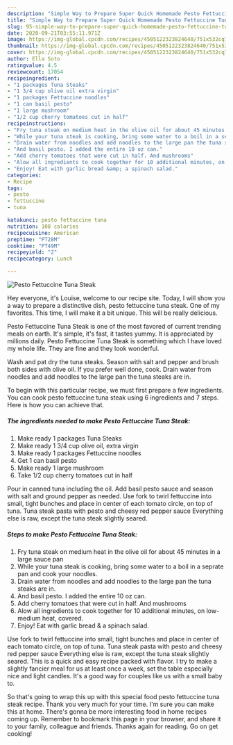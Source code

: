 ```yaml
---
description: "Simple Way to Prepare Super Quick Homemade Pesto Fettuccine Tuna Steak"
title: "Simple Way to Prepare Super Quick Homemade Pesto Fettuccine Tuna Steak"
slug: 95-simple-way-to-prepare-super-quick-homemade-pesto-fettuccine-tuna-steak
date: 2020-09-21T03:55:11.971Z
image: https://img-global.cpcdn.com/recipes/4505122323824640/751x532cq70/pesto-fettuccine-tuna-steak-recipe-main-photo.jpg
thumbnail: https://img-global.cpcdn.com/recipes/4505122323824640/751x532cq70/pesto-fettuccine-tuna-steak-recipe-main-photo.jpg
cover: https://img-global.cpcdn.com/recipes/4505122323824640/751x532cq70/pesto-fettuccine-tuna-steak-recipe-main-photo.jpg
author: Ella Soto
ratingvalue: 4.5
reviewcount: 17054
recipeingredient:
- "1 packages Tuna Steaks"
- "1 3/4 cup olive oil extra virgin"
- "1 packages Fettuccine noodles"
- "1 can basil pesto"
- "1 large mushroom"
- "1/2 cup cherry tomatoes cut in half"
recipeinstructions:
- "Fry tuna steak on medium heat in the olive oil for about 45 minutes in a large sauce pan"
- "While your tuna steak is cooking, bring some water to a boil in a seprate pan and cook your noodles."
- "Drain water from noodles and add noodles to the large pan the tuna steaks are in."
- "And basil pesto. I added the entire 10 oz can."
- "Add cherry tomatoes that were cut in half. And mushrooms"
- "Alow all ingredients to cook together for 10 additional minutes, on low-medium heat, covered."
- "Enjoy! Eat with garlic bread &amp; a spinach salad."
categories:
- Recipe
tags:
- pesto
- fettuccine
- tuna

katakunci: pesto fettuccine tuna 
nutrition: 108 calories
recipecuisine: American
preptime: "PT28M"
cooktime: "PT49M"
recipeyield: "2"
recipecategory: Lunch

---
```



![Pesto Fettuccine Tuna Steak](https://img-global.cpcdn.com/recipes/4505122323824640/751x532cq70/pesto-fettuccine-tuna-steak-recipe-main-photo.jpg)

Hey everyone, it's Louise, welcome to our recipe site. Today, I will show you a way to prepare a distinctive dish, pesto fettuccine tuna steak. One of my favorites. This time, I will make it a bit unique. This will be really delicious.

Pesto Fettuccine Tuna Steak is one of the most favored of current trending meals on earth. It's simple, it's fast, it tastes yummy. It is appreciated by millions daily. Pesto Fettuccine Tuna Steak is something which I have loved my whole life. They are fine and they look wonderful.

Wash and pat dry the tuna steaks. Season with salt and pepper and brush both sides with olive oil. If you prefer well done, cook. Drain water from noodles and add noodles to the large pan the tuna steaks are in.


To begin with this particular recipe, we must first prepare a few ingredients. You can cook pesto fettuccine tuna steak using 6 ingredients and 7 steps. Here is how you can achieve that.

<!--inarticleads1-->

##### The ingredients needed to make Pesto Fettuccine Tuna Steak:

1. Make ready 1 packages Tuna Steaks
1. Make ready 1 3/4 cup olive oil, extra virgin
1. Make ready 1 packages Fettuccine noodles
1. Get 1 can basil pesto
1. Make ready 1 large mushroom
1. Take 1/2 cup cherry tomatoes cut in half


Pour in canned tuna including the oil. Add basil pesto sauce and season with salt and ground pepper as needed. Use fork to twirl fettuccine into small, tight bunches and place in center of each tomato circle, on top of tuna. Tuna steak pasta with pesto and cheesy red pepper sauce Everything else is raw, except the tuna steak slightly seared. 

<!--inarticleads2-->

##### Steps to make Pesto Fettuccine Tuna Steak:

1. Fry tuna steak on medium heat in the olive oil for about 45 minutes in a large sauce pan
1. While your tuna steak is cooking, bring some water to a boil in a seprate pan and cook your noodles.
1. Drain water from noodles and add noodles to the large pan the tuna steaks are in.
1. And basil pesto. I added the entire 10 oz can.
1. Add cherry tomatoes that were cut in half. And mushrooms
1. Alow all ingredients to cook together for 10 additional minutes, on low-medium heat, covered.
1. Enjoy! Eat with garlic bread &amp; a spinach salad.


Use fork to twirl fettuccine into small, tight bunches and place in center of each tomato circle, on top of tuna. Tuna steak pasta with pesto and cheesy red pepper sauce Everything else is raw, except the tuna steak slightly seared. This is a quick and easy recipe packed with flavor. I try to make a slightly fancier meal for us at least once a week, set the table especially nice and light candles. It&#39;s a good way for couples like us with a small baby to. 

So that's going to wrap this up with this special food pesto fettuccine tuna steak recipe. Thank you very much for your time. I'm sure you can make this at home. There's gonna be more interesting food in home recipes coming up. Remember to bookmark this page in your browser, and share it to your family, colleague and friends. Thanks again for reading. Go on get cooking!
